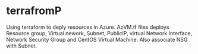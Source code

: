 # terrafromP

Using terraform to deply resources in Azure.
AzVM.tf files deploys Resource group, Virtual nework, Subnet, PublicIP, virtual Network Interface, Network Security Group and CentOS Virtual Machine.
Also associate NSG with Subnet.
